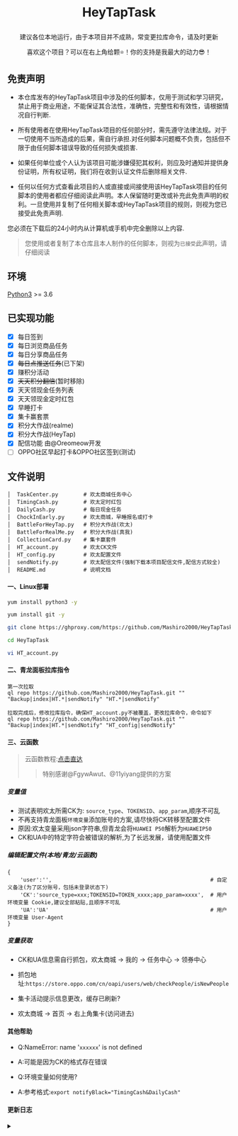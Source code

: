 # <p align="center">HeyTapTask</p>
<p align="center">建议各位本地运行，由于本项目并不成熟，常变更拉库命令，请及时更新</P>
<p align="center">喜欢这个项目？可以在右上角给颗⭐！你的支持是我最大的动力😎！</P>

## 免责声明
- 本仓库发布的HeyTapTask项目中涉及的任何脚本，仅用于测试和学习研究，禁止用于商业用途，不能保证其合法性，准确性，完整性和有效性，请根据情况自行判断.

- 所有使用者在使用HeyTapTask项目的任何部分时，需先遵守法律法规。对于一切使用不当所造成的后果，需自行承担.对任何脚本问题概不负责，包括但不限于由任何脚本错误导致的任何损失或损害.

- 如果任何单位或个人认为该项目可能涉嫌侵犯其权利，则应及时通知并提供身份证明，所有权证明，我们将在收到认证文件后删除相关文件.

- 任何以任何方式查看此项目的人或直接或间接使用该HeyTapTask项目的任何脚本的使用者都应仔细阅读此声明。本人保留随时更改或补充此免责声明的权利。一旦使用并复制了任何相关脚本或HeyTapTask项目的规则，则视为您已接受此免责声明.

您必须在下载后的24小时内从计算机或手机中完全删除以上内容.

> 您使用或者复制了本仓库且本人制作的任何脚本，则视为`已接受`此声明，请仔细阅读

## 环境

[Python3](https://www.python.org/) >= 3.6

## 已实现功能
* [x] 每日签到
* [x] 每日浏览商品任务
* [x] 每日分享商品任务
* [x] ~~每日点推送任务~~(已下架)
* [x] 赚积分活动
* [x] ~~天天积分翻倍~~(暂时移除)
* [x] 天天领现金任务列表
* [x] 天天领现金定时红包
* [x] 早睡打卡
* [x] 集卡赢套票
* [x] 积分大作战(realme)
* [x] 积分大作战(HeyTap)
* [x] 配信功能 由@Oreomeow开发
* [ ] OPPO社区早起打卡&OPPO社区签到(测试)

## 文件说明
```text
│  TaskCenter.py        # 欢太商城任务中心
│  TimingCash.py        # 欢太定时红包
│  DailyCash.py         # 每日现金任务
│  ChockInEarly.py      # 欢太商城，早睡报名或打卡
│  BattleForHeyTap.py   # 积分大作战(欢太)
│  BattleForRealMe.py   # 积分大作战(真我)
│  CollectionCard.py    # 集卡赢套件
│  HT_account.py        # 欢太CK文件
│  HT_config.py         # 欢太配置文件
│  sendNotify.py        # 欢太配信文件(强制下载本项目配信文件,配信方式较全)
│  README.md            # 说明文档
```

#### 一、Linux部署
```bash
yum install python3 -y

yum install git -y

git clone https://ghproxy.com/https://github.com/Mashiro2000/HeyTapTask.git   # 国内git较慢，故添加代理前缀

cd HeyTapTask

vi HT_account.py
```

#### 二、青龙面板拉库指令
```text
第一次拉取
ql repo https://github.com/Mashiro2000/HeyTapTask.git "" "Backup|index|HT.*|sendNotify" "HT.*|sendNotify"

拉取完成后，修改拉库指令，确保HT_account.py不被覆盖，更改拉库命令，命令如下
ql repo https://github.com/Mashiro2000/HeyTapTask.git "" "Backup|index|HT.*|sendNotify" "HT_config|sendNotify"
```

#### 三、云函数
> 云函数教程:[点击直达](https://github.com/Mashiro2000/HeyTapTask/blob/main/Doc/README.md)
> > 特别感谢@FgywAwut、@11yiyang提供的方案

##### 变量值
- 测试表明欢太所需CK为: `source_type`、`TOKENSID`、`app_param`,顺序不可乱
- 不再支持青龙面板`环境变量`添加账号的方案,请尽快将CK转移至配置文件
- 原因:欢太变量采用json字符串,但青龙会将`HUAWEI P50`解析为`HUAWEIP50`
- CK和UA中的特定字符会被错误的解析,为了长远发展，请使用配置文件

##### 编辑配置文件(本地/青龙/云函数)
```text
{
    'user':'',                                                  # 自定义备注(为了区分账号，包括未登录状态下)
    'CK':'source_type=xxx;TOKENSID=TOKEN_xxxx;app_param=xxxx',  # 用户环境变量 Cookie,建议全部粘贴,且顺序不可乱
    'UA':'UA'                                                   # 用户环境变量 User-Agent
}
```

##### 变量获取
- CK和UA信息需自行抓包，欢太商城 -> 我的 -> 任务中心 -> 领券中心
- 抓包地址:`https://store.oppo.com/cn/oapi/users/web/checkPeople/isNewPeople`

- 集卡活动提示信息更改，缓存已刷新?
- 欢太商城 -> 首页 -> 右上角集卡(访问进去)

#### 其他帮助
- Q:NameError: name '`xxxxxx`' is not defined
- A:可能是因为CK的格式存在错误

- Q:环境变量如何使用?
- A:参考格式:`export notifyBlack="TimingCash&DailyCash"`


#### 更新日志
<details>
<summary> </summary>
 
> 证明该项目仍然存活

2021-9-29
重构代码,确保后续更新不在涉及`HT_account.py`文件，新增环境变量`notifyBlack`

</details>
